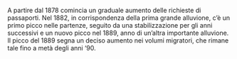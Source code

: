 A partire dal 1878 comincia un graduale aumento delle richieste di passaporti. Nel 1882, in corrispondenza della prima grande alluvione, c’è un primo picco nelle partenze, seguito da una stabilizzazione per gli anni successivi e un nuovo picco nel 1889, anno di un’altra importante alluvione. Il picco del 1889 segna un deciso aumento nei volumi migratori, che rimane tale fino a metà degli anni ‘90.
